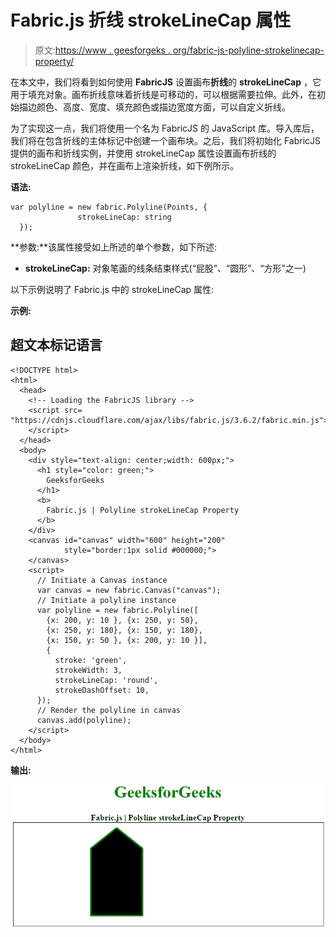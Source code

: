 # Fabric.js 折线 strokeLineCap 属性

> 原文:[https://www . geesforgeks . org/fabric-js-polyline-strokelinecap-property/](https://www.geeksforgeeks.org/fabric-js-polyline-strokelinecap-property/)

在本文中，我们将看到如何使用 **FabricJS** 设置画布**折线**的 **strokeLineCap** ，它用于填充对象。画布折线意味着折线是可移动的，可以根据需要拉伸。此外，在初始描边颜色、高度、宽度、填充颜色或描边宽度方面，可以自定义折线。

为了实现这一点，我们将使用一个名为 FabricJS 的 JavaScript 库。导入库后，我们将在包含折线的主体标记中创建一个画布块。之后，我们将初始化 FabricJS 提供的画布和折线实例，并使用 strokeLineCap 属性设置画布折线的 strokeLineCap 颜色，并在画布上渲染折线，如下例所示。

**语法:**

```
var polyline = new fabric.Polyline(Points, {  
               strokeLineCap: string
  });  
```

**参数:**该属性接受如上所述的单个参数，如下所述:

*   **strokeLineCap:** 对象笔画的线条结束样式(“屁股”、“圆形”、“方形”之一)

以下示例说明了 Fabric.js 中的 strokeLineCap 属性:

**示例:**

## 超文本标记语言

```
<!DOCTYPE html> 
<html> 
  <head> 
    <!-- Loading the FabricJS library -->
    <script src= 
"https://cdnjs.cloudflare.com/ajax/libs/fabric.js/3.6.2/fabric.min.js"> 
    </script> 
  </head> 
  <body> 
    <div style="text-align: center;width: 600px;"> 
      <h1 style="color: green;"> 
        GeeksforGeeks 
      </h1> 
      <b> 
        Fabric.js | Polyline strokeLineCap Property 
      </b> 
    </div> 
    <canvas id="canvas" width="600" height="200" 
            style="border:1px solid #000000;"> 
    </canvas> 
    <script> 
      // Initiate a Canvas instance 
      var canvas = new fabric.Canvas("canvas"); 
      // Initiate a polyline instance 
      var polyline = new fabric.Polyline([ 
        {x: 200, y: 10 }, {x: 250, y: 50}, 
        {x: 250, y: 180}, {x: 150, y: 180}, 
        {x: 150, y: 50 }, {x: 200, y: 10 }],
        { 
          stroke: 'green',  
          strokeWidth: 3,  
          strokeLineCap: 'round',  
          strokeDashOffset: 10,   
      });      
      // Render the polyline in canvas 
      canvas.add(polyline); 
    </script> 
  </body> 
</html>
```

**输出:**

![](img/6f46d799ea845ecbfedb2638a8ca409d.png)